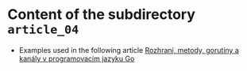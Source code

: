 # Content of the subdirectory `article_04`

  * Examples used in the following article
  [Rozhraní, metody, gorutiny a kanály v programovacím jazyku Go ](https://www.root.cz/clanky/rozhrani-metody-gorutiny-a-kanaly-v-programovacim-jazyku-go/)
